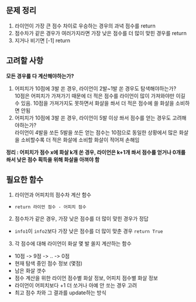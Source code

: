 ## 문제 정리

1. 라이언이 가장 큰 점수 차이로 우승하는 경우의 과녁 점수를 return
2. 점수차가 같은 경우가 여러가지라면 가장 낮은 점수를 더 많이 맞힌 경우를 return
3. 지거나 비기면 [-1] return

## 고려할 사항

**모든 경우를 다 계산해야하는가?** <br/>
1. 어피치가 10점에 3발 쏜 경우, 라이언이 2발~1발 쏜 경우도 탐색해야하는가? <br/>
10점은 어피치가 가져가기 때문에 더 적은 점수를 라이언이 많이 가져와야만 이길 수 있음. 10점을 가져가지도 못하면서 화살을 쏴서 더 적은 점수에 쓸 화살을 소비하면 안됨 </br>
2. 어피치가 10점에 3발 쏜 경우, 라이언이 5발 이상 쏴서 점수를 얻는 경우도 고려해야하는가? <br/>
라이언이 4발을 쏘든 5발을 쏘든 얻는 점수는 10점으로 동일한 상황에서 많은 화살을 소비할수록 더 적은 화살에 소비할 화살이 적어져 손해임

**정리 : 어피치가 점수 x에 화살 k개 쏜 경우, 라이언은 k+1개 쏴서 점수를 얻거나 0개를 쏴서 낮은 점수 획득을 위해 화살을 아껴야 함**


## 필요한 함수
1. 라이언과 어피치의 점수차 계산 함수 <br/>
* `return 라이언 점수 - 어피치 점수`
2. 점수차가 같은 경우, 가장 낮은 점수를 더 많이 맞힌 경우가 정답 <br/>
* `info1`이 `info2`보다 가장 낮은 점수를 더 많이 맞춘 경우 `return True`
3. 각 점수에 대해 라이언이 화살 몇 발 쏠지 계산하는 함수
* 10점 -> 9점 -> .. -> 0점
* 현재 탐색 중인 점수 정보 (몇점)
* 남은 화살 갯수
* 점수 계산을 위한 라이언 점수별 화살 정보, 어피치 점수별 화살 정보
* 라이언이 어피치보다 +1 더 쏘거나 아예 안 쏘는 경우 고려
* 최고 점수 차와 그 결과를 update하는 방식 
